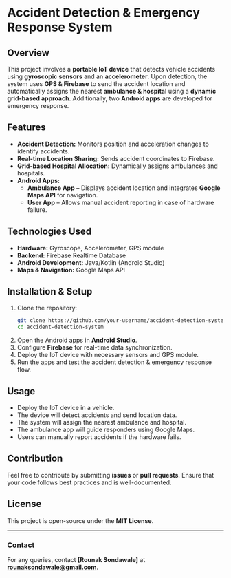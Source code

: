 # Accident Detection & Emergency Response System

## Overview
This project involves a **portable IoT device** that detects vehicle accidents using **gyroscopic sensors** and an **accelerometer**. Upon detection, the system uses **GPS & Firebase** to send the accident location and automatically assigns the nearest **ambulance & hospital** using a **dynamic grid-based approach**. Additionally, two **Android apps** are developed for emergency response.

## Features
- **Accident Detection:** Monitors position and acceleration changes to identify accidents.
- **Real-time Location Sharing:** Sends accident coordinates to Firebase.
- **Grid-based Hospital Allocation:** Dynamically assigns ambulances and hospitals.
- **Android Apps:**
  - **Ambulance App** – Displays accident location and integrates **Google Maps API** for navigation.
  - **User App** – Allows manual accident reporting in case of hardware failure.

## Technologies Used
- **Hardware:** Gyroscope, Accelerometer, GPS module
- **Backend:** Firebase Realtime Database
- **Android Development:** Java/Kotlin (Android Studio)
- **Maps & Navigation:** Google Maps API

## Installation & Setup
1. Clone the repository:
   ```bash
   git clone https://github.com/your-username/accident-detection-system.git
   cd accident-detection-system
   ```
2. Open the Android apps in **Android Studio**.
3. Configure **Firebase** for real-time data synchronization.
4. Deploy the IoT device with necessary sensors and GPS module.
5. Run the apps and test the accident detection & emergency response flow.

## Usage
- Deploy the IoT device in a vehicle.
- The device will detect accidents and send location data.
- The system will assign the nearest ambulance and hospital.
- The ambulance app will guide responders using Google Maps.
- Users can manually report accidents if the hardware fails.

## Contribution
Feel free to contribute by submitting **issues** or **pull requests**. Ensure that your code follows best practices and is well-documented.

## License
This project is open-source under the **MIT License**.

---

### Contact
For any queries, contact **[Rounak Sondawale]** at **rounaksondawale@gmail.com**.
